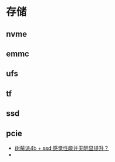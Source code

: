 # 存储

## nvme

## emmc

## ufs

## tf

## ssd

## pcie

- [树莓派4b + ssd 感觉性能并无明显提升？](https://tieba.baidu.com/p/6841825154)
- 